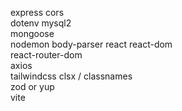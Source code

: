 express
cors	
dotenv
mysql2	
mongoose	
nodemon	
body-parser	
react
react-dom	
react-router-dom	
axios	
tailwindcss	
clsx / classnames	
zod or yup	
vite
